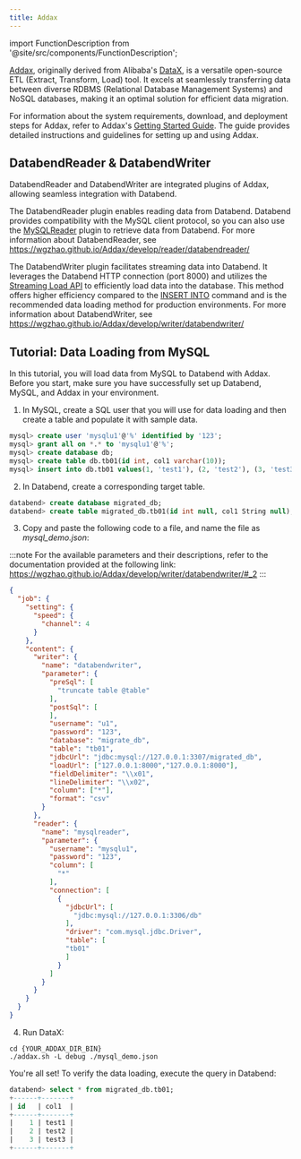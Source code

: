 ```yaml
---
title: Addax
---
```


import FunctionDescription from '@site/src/components/FunctionDescription';

<FunctionDescription description="Introduced: v1.1.70"/>

[Addax](https://github.com/wgzhao/Addax), originally derived from Alibaba's [DataX](https://github.com/alibaba/DataX), is a versatile open-source ETL (Extract, Transform, Load) tool. It excels at seamlessly transferring data between diverse RDBMS (Relational Database Management Systems) and NoSQL databases, making it an optimal solution for efficient data migration.

For information about the system requirements, download, and deployment steps for Addax, refer to Addax's [Getting Started Guide](https://github.com/wgzhao/Addax#getting-started). The guide provides detailed instructions and guidelines for setting up and using Addax.

## DatabendReader & DatabendWriter

DatabendReader and DatabendWriter are integrated plugins of Addax, allowing seamless integration with Databend.

The DatabendReader plugin enables reading data from Databend. Databend provides compatibility with the MySQL client protocol, so you can also use the [MySQLReader](https://wgzhao.github.io/Addax/develop/reader/mysqlreader/) plugin to retrieve data from Databend. For more information about DatabendReader, see https://wgzhao.github.io/Addax/develop/reader/databendreader/

The DatabendWriter plugin facilitates streaming data into Databend. It leverages the Databend HTTP connection (port 8000) and utilizes the [Streaming Load API](../../11-integrations/00-api/03-streaming-load.md) to efficiently load data into the database. This method offers higher efficiency compared to the [INSERT INTO](../../14-sql-commands/10-dml/dml-insert.md) command and is the recommended data loading method for production environments. For more information about DatabendWriter, see https://wgzhao.github.io/Addax/develop/writer/databendwriter/

## Tutorial: Data Loading from MySQL

In this tutorial, you will load data from MySQL to Databend with Addax. Before you start, make sure you have successfully set up Databend, MySQL, and Addax in your environment.

1. In MySQL, create a SQL user that you will use for data loading and then create a table and populate it with sample data.

```sql title='In MySQL:'
mysql> create user 'mysqlu1'@'%' identified by '123';
mysql> grant all on *.* to 'mysqlu1'@'%';
mysql> create database db;
mysql> create table db.tb01(id int, col1 varchar(10));
mysql> insert into db.tb01 values(1, 'test1'), (2, 'test2'), (3, 'test3');
```

2. In Databend, create a corresponding target table.

```sql title='In Databend:'
databend> create database migrated_db;
databend> create table migrated_db.tb01(id int null, col1 String null);
```

3. Copy and paste the following code to a file, and name the file as *mysql_demo.json*:

:::note
For the available parameters and their descriptions, refer to the documentation provided at the following link: https://wgzhao.github.io/Addax/develop/writer/databendwriter/#_2
:::

```json title='mysql_demo.json'
{
  "job": {
    "setting": {
      "speed": {
        "channel": 4
      }
    },
    "content": {
      "writer": {
        "name": "databendwriter",
        "parameter": {
          "preSql": [
            "truncate table @table"
          ],
          "postSql": [
          ],
          "username": "u1",
          "password": "123",
          "database": "migrate_db",
          "table": "tb01",
          "jdbcUrl": "jdbc:mysql://127.0.0.1:3307/migrated_db",
          "loadUrl": ["127.0.0.1:8000","127.0.0.1:8000"],
          "fieldDelimiter": "\\x01",
          "lineDelimiter": "\\x02",
          "column": ["*"],
          "format": "csv"
        }
      },
      "reader": {
        "name": "mysqlreader",
        "parameter": {
          "username": "mysqlu1",
          "password": "123",
          "column": [
            "*"
          ],
          "connection": [
            {
              "jdbcUrl": [
                "jdbc:mysql://127.0.0.1:3306/db"
              ],
              "driver": "com.mysql.jdbc.Driver",
              "table": [
              "tb01"
              ]
            }
          ]
        }
      }
    }
  }
}
```

4. Run DataX:

```shell
cd {YOUR_ADDAX_DIR_BIN}
./addax.sh -L debug ./mysql_demo.json 
```

You're all set! To verify the data loading, execute the query in Databend:

```sql
databend> select * from migrated_db.tb01;
+------+-------+
| id   | col1  |
+------+-------+
|    1 | test1 |
|    2 | test2 |
|    3 | test3 |
+------+-------+
```